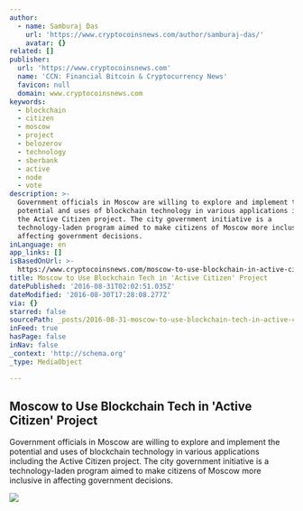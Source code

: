 ```yaml
---
author:
  - name: Samburaj Das
    url: 'https://www.cryptocoinsnews.com/author/samburaj-das/'
    avatar: {}
related: []
publisher:
  url: 'https://www.cryptocoinsnews.com'
  name: 'CCN: Financial Bitcoin & Cryptocurrency News'
  favicon: null
  domain: www.cryptocoinsnews.com
keywords:
  - blockchain
  - citizen
  - moscow
  - project
  - belozerov
  - technology
  - sberbank
  - active
  - node
  - vote
description: >-
  Government officials in Moscow are willing to explore and implement the
  potential and uses of blockchain technology in various applications including
  the Active Citizen project. The city government initiative is a
  technology-laden program aimed to make citizens of Moscow more inclusive in
  affecting government decisions.
inLanguage: en
app_links: []
isBasedOnUrl: >-
  https://www.cryptocoinsnews.com/moscow-to-use-blockchain-in-active-citizen-project/
title: Moscow to Use Blockchain Tech in 'Active Citizen' Project
datePublished: '2016-08-31T02:02:51.035Z'
dateModified: '2016-08-30T17:28:08.277Z'
via: {}
starred: false
sourcePath: _posts/2016-08-31-moscow-to-use-blockchain-tech-in-active-citizen-project.md
inFeed: true
hasPage: false
inNav: false
_context: 'http://schema.org'
_type: MediaObject

---
```

<article style=""><h1>Moscow to Use Blockchain Tech in 'Active Citizen' Project</h1><p>Government officials in Moscow are willing to explore and implement the potential and uses of blockchain technology in various applications including the Active Citizen project. The city government initiative is a technology-laden program aimed to make citizens of Moscow more inclusive in affecting government decisions.</p><img src="https://www.cryptocoinsnews.com/wp-content/uploads/2016/08/Moscow.jpg" /></article>